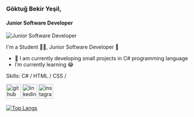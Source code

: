 ### Göktuğ Bekir Yeşil,
#### Junior Software Developer
![Junior Software Developer](https://i.hizliresim.com/t5vpw4y.png)

I'm a Student 👨‍🎓, Junior Software Developer 🚀
- 🔭 I am currently developing small projects in C# programming language
-  I’m currently learning 😂



Skills: C# / HTML / CSS / 



[<img src='https://cdn.jsdelivr.net/npm/simple-icons@3.0.1/icons/github.svg' alt='github' height='40'>](https://github.com/Lolkome)  [<img src='https://cdn.jsdelivr.net/npm/simple-icons@3.0.1/icons/linkedin.svg' alt='linkedin' height='40'>](https://www.linkedin.com/in/https://www.linkedin.com/in/goktugyesil//)  [<img src='https://cdn.jsdelivr.net/npm/simple-icons@3.0.1/icons/instagram.svg' alt='instagram' height='40'>](https://www.instagram.com/https://www.instagram.com/goktugyesil//)  

[![Top Langs](https://github-readme-stats.vercel.app/api/top-langs/?username=Lolkome)](https://github.com/anuraghazra/github-readme-stats)
